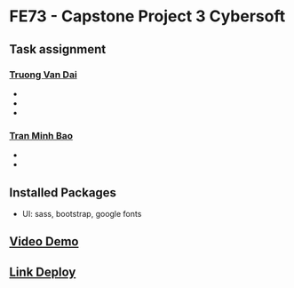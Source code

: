 # FE73 - Capstone Project 3 Cybersoft

## Task assignment
### [Truong Van Dai](https://github.com/Sc1l3nt)
- 
- 
- 

### [Tran Minh Bao](https://github.com/tminhbao)
- 
- 

## Installed Packages
- UI: sass, bootstrap, google fonts

## [Video Demo]()

## [Link Deploy]()
